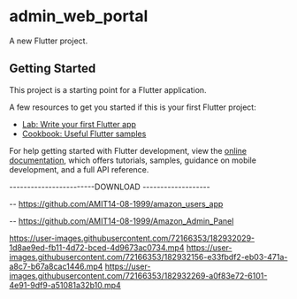 # admin_web_portal

A new Flutter project.

## Getting Started

This project is a starting point for a Flutter application.

A few resources to get you started if this is your first Flutter project:

- [Lab: Write your first Flutter app](https://docs.flutter.dev/get-started/codelab)
- [Cookbook: Useful Flutter samples](https://docs.flutter.dev/cookbook)

For help getting started with Flutter development, view the
[online documentation](https://docs.flutter.dev/), which offers tutorials,
samples, guidance on mobile development, and a full API reference.


------------------------DOWNLOAD -------------------

-- https://github.com/AMIT14-08-1999/amazon_users_app

-- https://github.com/AMIT14-08-1999/Amazon_Admin_Panel


 https://user-images.githubusercontent.com/72166353/182932029-1d8ae9ed-fb11-4d72-bced-4d9673ac0734.mp4
 https://user-images.githubusercontent.com/72166353/182932156-e33fbdf2-eb03-471a-a8c7-b67a8cac1446.mp4
 https://user-images.githubusercontent.com/72166353/182932269-a0f83e72-6101-4e91-9df9-a51081a32b10.mp4
